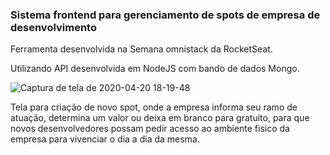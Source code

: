 <h3> Sistema frontend para gerenciamento de spots de empresa de desenvolvimento </h3>

Ferramenta desenvolvida na Semana omnistack da RocketSeat.

Utilizando API desenvolvida em NodeJS com bando de dados Mongo.

![Captura de tela de 2020-04-20 18-19-48](https://user-images.githubusercontent.com/24936196/79800910-8b307180-8333-11ea-9a7d-5cecca84e276.png)

Tela para criação de novo spot, onde a empresa informa seu ramo de atuação, determina um valor ou deixa em branco para gratuito, para que novos desenvolvedores possam pedir acesso ao ambiente fisico da empresa para vivenciar o dia a dia da mesma.

